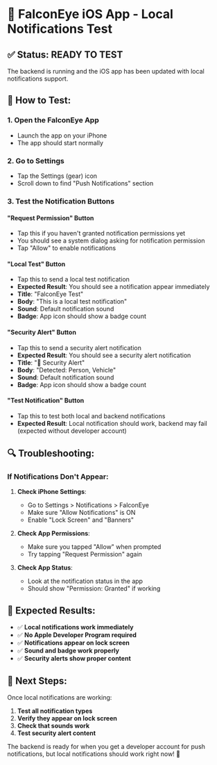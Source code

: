 # 📱 FalconEye iOS App - Local Notifications Test

## ✅ **Status: READY TO TEST**

The backend is running and the iOS app has been updated with local notifications support.

## 🧪 **How to Test:**

### 1. **Open the FalconEye App**
- Launch the app on your iPhone
- The app should start normally

### 2. **Go to Settings**
- Tap the Settings (gear) icon
- Scroll down to find "Push Notifications" section

### 3. **Test the Notification Buttons**

#### **"Request Permission" Button**
- Tap this if you haven't granted notification permissions yet
- You should see a system dialog asking for notification permission
- Tap "Allow" to enable notifications

#### **"Local Test" Button**
- Tap this to send a local test notification
- **Expected Result**: You should see a notification appear immediately
- **Title**: "FalconEye Test"
- **Body**: "This is a local test notification"
- **Sound**: Default notification sound
- **Badge**: App icon should show a badge count

#### **"Security Alert" Button**
- Tap this to send a security alert notification
- **Expected Result**: You should see a security alert notification
- **Title**: "🚨 Security Alert"
- **Body**: "Detected: Person, Vehicle"
- **Sound**: Default notification sound
- **Badge**: App icon should show a badge count

#### **"Test Notification" Button**
- Tap this to test both local and backend notifications
- **Expected Result**: Local notification should work, backend may fail (expected without developer account)

## 🔍 **Troubleshooting:**

### **If Notifications Don't Appear:**
1. **Check iPhone Settings**:
   - Go to Settings > Notifications > FalconEye
   - Make sure "Allow Notifications" is ON
   - Enable "Lock Screen" and "Banners"

2. **Check App Permissions**:
   - Make sure you tapped "Allow" when prompted
   - Try tapping "Request Permission" again

3. **Check App Status**:
   - Look at the notification status in the app
   - Should show "Permission: Granted" if working

## 🎯 **Expected Results:**

- ✅ **Local notifications work immediately**
- ✅ **No Apple Developer Program required**
- ✅ **Notifications appear on lock screen**
- ✅ **Sound and badge work properly**
- ✅ **Security alerts show proper content**

## 🚀 **Next Steps:**

Once local notifications are working:
1. **Test all notification types**
2. **Verify they appear on lock screen**
3. **Check that sounds work**
4. **Test security alert content**

The backend is ready for when you get a developer account for push notifications, but local notifications should work right now! 🎉

